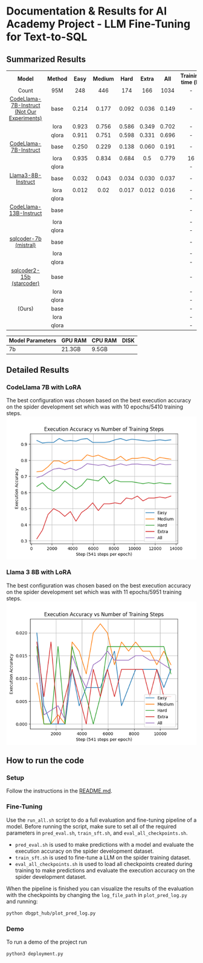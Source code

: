 # Documentation & Results for AI Academy Project - LLM Fine-Tuning for Text-to-SQL

## Summarized Results
<table style="text-align: center;">
  <tr>
    <th style="text-align: center;">Model</th>
    <th>Method</th>
    <th>Easy</th>
    <th>Medium</th>
    <th>Hard</th>
    <th>Extra</th>
    <th>All</th>
    <th>Training time (h)</th>
    <th>Inference time (s)</th>
  </tr>

  <tr>
  <td>Count</td>
    <td>95M</td>
    <td>248</td>
    <td>446</td>
    <td>174</td>
    <td>166</td>
    <td>1034</td>
    <td>-</td>
    <td>-</td>
  </tr>

  <tr>
    <td><a href="https://huggingface.co/codellama/CodeLlama-7b-Instruct-hf">CodeLlama-7B-Instruct (Not Our Experiments)</a></td>
    <td>base</td>
    <td>0.214</td>
    <td>0.177</td>
    <td>0.092</td>
    <td>0.036</td>
    <td>0.149</td>
    <td>-</td>
    <td>-</td>
  </tr>
  <tr>
  <td></td>
    <td>lora</td>
    <td>0.923</td>
    <td>0.756</td>
    <td>0.586</td>
    <td>0.349</td>
    <td>0.702</td>
    <td>-</td>
    <td>-</td>
  </tr>
  <tr>
    <td></td>
    <td>qlora</td>
    <td>0.911</td>
    <td>0.751</td>
    <td>0.598</td>
    <td>0.331</td>
    <td>0.696</td>
    <td>-</td>
    <td>-</td>
  </tr>

  <tr>                                                      
    <td><a href="https://huggingface.co/codellama/CodeLlama-7b-Instruct-hf">CodeLlama-7B-Instruct</a></td>
    <td>base</td>
    <td>0.250 </td>
    <td>0.229</td>
    <td>0.138</td>
    <td>0.060</td>
    <td>0.191 </td>
    <td>-</td>
    <td>-</td>
  </tr>
  <tr>
    <td></td>
    <td>lora</td>
    <td>0.935</td>
    <td>0.834</td>
    <td>0.684</td>
    <td>0.5</td>
    <td>0.779</td>
    <td>16</td>
    <td>-</td>
  </tr>
  <tr>
    <td></td>
    <td>qlora</td>
    <td></td>
    <td></td>
    <td></td>
    <td></td>
    <td></td>
    <td>-</td>
    <td>-</td>
  </tr>

  <tr>                                                      
    <td><a href="https://huggingface.co/meta-llama/Meta-Llama-3-8B-Instruct">Llama3-8B-Instruct</a></td>
    <td>base</td>
    <td>0.032</td>
    <td>0.043</td>
    <td>0.034</td>
    <td>0.030</td>
    <td>0.037</td>
    <td>-</td>
    <td>-</td>
  </tr>
  <tr>
    <td></td>
    <td>lora</td>
    <td>0.012</td>
    <td>0.02</td>
    <td>0.017</td>
    <td>0.012</td>
    <td>0.016</td>
    <td>-</td>
    <td>-</td>
  </tr>
  <tr>
    <td></td>
    <td>qlora</td>
    <td></td>
    <td></td>
    <td></td>
    <td></td>
    <td></td>
    <td>-</td>
    <td>-</td>
  </tr>

  <tr>                                                      
    <td><a href="https://huggingface.co/meta-llama/CodeLlama-7b-Instruct-hf">CodeLlama-13B-Instruct</a></td>
    <td>base</td>
    <td></td>
    <td></td>
    <td></td>
    <td></td>
    <td></td>
    <td>-</td>
    <td>-</td>
  </tr>
  <tr>
    <td></td>
    <td>lora</td>
    <td></td>
    <td></td>
    <td></td>
    <td></td>
    <td></td>
    <td>-</td>
    <td>-</td>
  </tr>
  <tr>
    <td></td>
    <td>qlora</td>
    <td></td>
    <td></td>
    <td></td>
    <td></td>
    <td></td>
    <td>-</td>
    <td>-</td>
  </tr>

  <tr>
    <td><a href="https://huggingface.co/defog/sqlcoder-7b">sqlcoder-7b (mistral)</a></td>
    <td>base</td>
    <td></td>
    <td></td>
    <td></td>
    <td></td>
    <td></td>
    <td>-</td>
    <td>-</td>
  </tr> 
  <tr>
    <td></td>
    <td>lora</td>
    <td></td>
    <td></td>
    <td></td>
    <td></td>
    <td></td>
    <td>-</td>
    <td>-</td>
  </tr>
  <tr>
    <td></td>
    <td>qlora</td>
    <td></td>
    <td></td>
    <td></td>
    <td></td>
    <td></td>
    <td>-</td>
    <td>-</td>
  </tr>

  <tr>
    <td><a href="https://huggingface.co/defog/sqlcoder2">sqlcoder2-15b (starcoder)</a></td>
    <td>base</td>
    <td></td>
    <td></td>
    <td></td>
    <td></td>
    <td></td>
    <td>-</td>
    <td>-</td>
  </tr> 
  <tr>
    <td></td>
    <td>lora</td>
    <td></td>
    <td></td>
    <td></td>
    <td></td>
    <td></td>
    <td>-</td>
    <td>-</td>
  </tr>
  <tr>
    <td></td>
    <td>qlora</td>
    <td></td>
    <td></td>
    <td></td>
    <td></td>
    <td></td>
    <td>-</td>
    <td>-</td>
  </tr>

  <tr>
    <td>(Ours)</td>
    <td>base</td>
    <td></td>
    <td></td>
    <td></td>
    <td></td>
    <td></td>
    <td>-</td>
    <td>-</td>
  </tr> 
  <tr>
    <td></td>
    <td>lora</td>
    <td></td>
    <td></td>
    <td></td>
    <td></td>
    <td></td>
    <td>-</td>
    <td>-</td>
  </tr>
  <tr>
    <td></td>
    <td>qlora</td>
    <td></td>
    <td></td>
    <td></td>
    <td></td>
    <td></td>
    <td>-</td>
    <td>-</td>
  </tr>
</table>

| Model Parameters | GPU RAM | CPU RAM | DISK   |
| ---------------- | ------- | ------- | ------ |
| 7b               | 21.3GB     | 9.5GB   |  |

## Detailed Results

### CodeLlama 7B with LoRA
The best configuration was chosen based on the best execution accuracy on the spider development set which was with 10 epochs/5410 training steps. 
<img src="dbgpt_hub/output/results_codellama7b-lora.png"
     alt="Results for CodeLlama 7B with LoRA"
     style="display: flex; margin-right: 10px;" />

### Llama 3 8B with LoRA
The best configuration was chosen based on the best execution accuracy on the spider development set which was with 11 epochs/5951 training steps. 
<img src="dbgpt_hub/output/results_llama3-lora-pred_20240510_1036.png"
     alt="Results for CodeLlama 7B with LoRA"
     style="display: flex; margin-right: 10px;" />
     

## How to run the code

### Setup
Follow the instructions in the [README.md](https://github.com/ErikLarssonDev/DB-GPT-Hub/blob/main/README.md).

### Fine-Tuning 
Use the `run_all.sh` script to do a full evaluation and fine-tuning pipeline of a model. Before running the script, make sure to set all of the required parameters in `pred_eval.sh`, `train_sft.sh`, and `eval_all_checkpoints.sh`. 

- `pred_eval.sh` is used to make predictions with a model and evaluate the execution accuracy on the spider development dataset.
- `train_sft.sh` is used to fine-tune a LLM on the spider training dataset.
- `eval_all_checkpoints.sh` is used to load all checkpoints created during training to make predictions and evaluate the execution accuracy on the spider development dataset.

When the pipeline is finished you can visualize the results of the evaluation with the checkpoints by changing the `log_file_path` in `plot_pred_log.py` and running:
```bash
python dbgpt_hub/plot_pred_log.py
```

### Demo
To run a demo of the project run
```bash
python3 deployment.py
```

